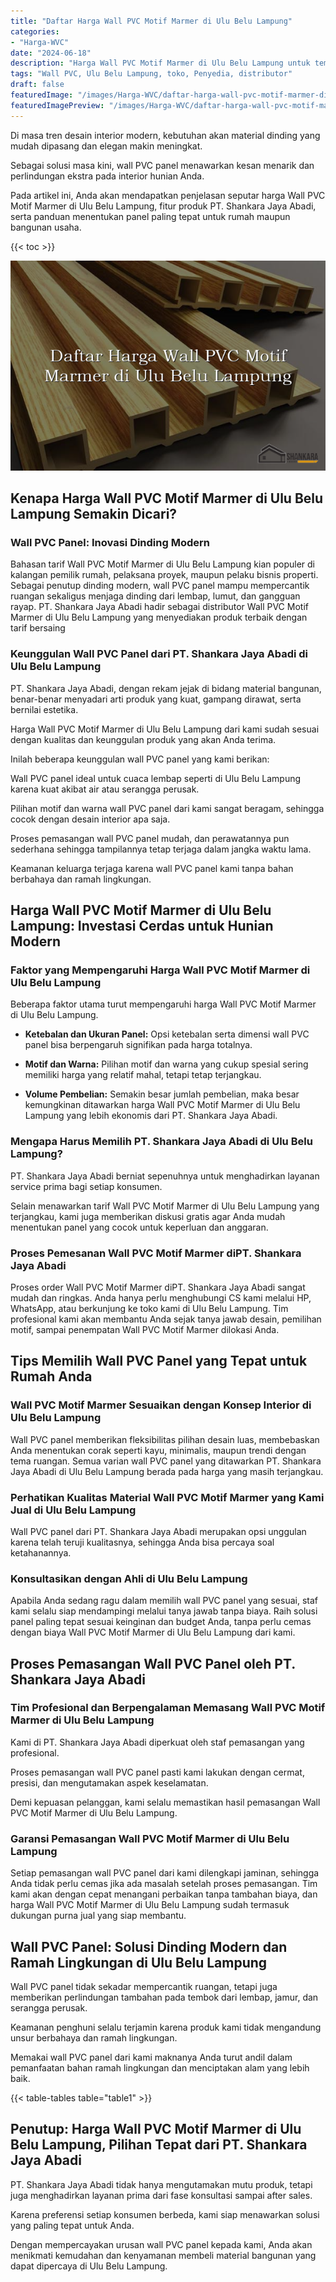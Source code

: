 ```yaml
---
title: "Daftar Harga Wall PVC Motif Marmer di Ulu Belu Lampung"
categories:
- "Harga-WVC"
date: "2024-06-18"
description: "Harga Wall PVC Motif Marmer di Ulu Belu Lampung untuk tempat tinggal, kantor, dan toko. Produk unggulan, variasi motif, pilihan warna modern, beserta servis pemasangan dikerjakan oleh teknisi profesional dan kepastian resmi!|Jasa penjualan Wall PVC Motif Marmer di Ulu Belu Lampung untuk keperluan tempat tinggal, kantor, maupun ritel, beserta panel unggulan dan instalasi oleh teknisi ahli serta jaminan resmi.|Solusi Wall PVC Motif Marmer di Ulu Belu Lampung yang andal untuk tempat tinggal, kantor, dan toko, dengan panel terbaik dan instalasi dikerjakan oleh teknisi profesional dan garansi resmi.|Penjualan Wall PVC Motif Marmer di Ulu Belu Lampung bagi rumah, office, dan toko, beserta material berkualitas dan penempatan dikerjakan oleh tim profesional, lengkap beserta garansi resmi.}"
tags: "Wall PVC, Ulu Belu Lampung, toko, Penyedia, distributor"
draft: false
featuredImage: "/images/Harga-WVC/daftar-harga-wall-pvc-motif-marmer-di-ulu-belu-lampung.png"
featuredImagePreview: "/images/Harga-WVC/daftar-harga-wall-pvc-motif-marmer-di-ulu-belu-lampung.png"
---
```


Di masa tren desain interior modern, kebutuhan akan material dinding yang mudah dipasang dan elegan makin meningkat.

Sebagai solusi masa kini, wall PVC panel menawarkan kesan menarik dan perlindungan ekstra pada interior hunian Anda.

Pada artikel ini, Anda akan mendapatkan penjelasan seputar harga Wall PVC Motif Marmer di Ulu Belu Lampung, fitur produk PT. Shankara Jaya Abadi, serta panduan menentukan panel paling tepat untuk rumah maupun bangunan usaha.

{{< toc >}}

![Daftar Harga Wall PVC Motif Marmer di Ulu Belu Lampung](/images/Harga-WVC/Daftar-Harga-Wall-PVC-Motif-Marmer-di-Ulu-Belu-Lampung.png)

## Kenapa Harga Wall PVC Motif Marmer di Ulu Belu Lampung Semakin Dicari?

### Wall PVC Panel: Inovasi Dinding Modern

Bahasan tarif Wall PVC Motif Marmer di Ulu Belu Lampung kian populer di kalangan pemilik rumah, pelaksana proyek, maupun pelaku bisnis properti. Sebagai penutup dinding modern, wall PVC panel mampu mempercantik ruangan sekaligus menjaga dinding dari lembap, lumut, dan gangguan rayap. PT. Shankara Jaya Abadi hadir sebagai distributor Wall PVC Motif Marmer di Ulu Belu Lampung yang menyediakan produk terbaik dengan tarif bersaing

### Keunggulan Wall PVC Panel dari PT. Shankara Jaya Abadi di Ulu Belu Lampung

PT. Shankara Jaya Abadi, dengan rekam jejak di bidang material bangunan, benar-benar menyadari arti produk yang kuat, gampang dirawat, serta bernilai estetika.

Harga Wall PVC Motif Marmer di Ulu Belu Lampung dari kami sudah sesuai dengan kualitas dan keunggulan produk yang akan Anda terima.

Inilah beberapa keunggulan wall PVC panel yang kami berikan:

Wall PVC panel ideal untuk cuaca lembap seperti di Ulu Belu Lampung karena kuat akibat air atau serangga perusak.

Pilihan motif dan warna wall PVC panel dari kami sangat beragam, sehingga cocok dengan desain interior apa saja.

Proses pemasangan wall PVC panel mudah, dan perawatannya pun sederhana sehingga tampilannya tetap terjaga dalam jangka waktu lama.

Keamanan keluarga terjaga karena wall PVC panel kami tanpa bahan berbahaya dan ramah lingkungan.

## Harga Wall PVC Motif Marmer di Ulu Belu Lampung: Investasi Cerdas untuk Hunian Modern

### Faktor yang Mempengaruhi Harga Wall PVC Motif Marmer di Ulu Belu Lampung

Beberapa faktor utama turut mempengaruhi harga Wall PVC Motif Marmer di Ulu Belu Lampung.

- **Ketebalan dan Ukuran Panel:** Opsi ketebalan serta dimensi wall PVC panel bisa berpengaruh signifikan pada harga totalnya.

- **Motif dan Warna:** Pilihan motif dan warna yang cukup spesial sering memiliki harga yang relatif mahal, tetapi tetap terjangkau.

- **Volume Pembelian:** Semakin besar jumlah pembelian, maka besar kemungkinan ditawarkan harga Wall PVC Motif Marmer di Ulu Belu Lampung yang lebih ekonomis dari PT. Shankara Jaya Abadi.

### Mengapa Harus Memilih PT. Shankara Jaya Abadi di Ulu Belu Lampung?

PT. Shankara Jaya Abadi berniat sepenuhnya untuk menghadirkan layanan service prima bagi setiap konsumen.

Selain menawarkan tarif Wall PVC Motif Marmer di Ulu Belu Lampung yang terjangkau, kami juga memberikan diskusi gratis agar Anda mudah menentukan panel yang cocok untuk keperluan dan anggaran.

### Proses Pemesanan Wall PVC Motif Marmer diPT. Shankara Jaya Abadi

Proses order Wall PVC Motif Marmer diPT. Shankara Jaya Abadi sangat mudah dan ringkas. Anda hanya perlu menghubungi CS kami melalui HP, WhatsApp, atau berkunjung ke toko kami di Ulu Belu Lampung. Tim profesional kami akan membantu Anda sejak tanya jawab desain, pemilihan motif, sampai penempatan Wall PVC Motif Marmer dilokasi Anda.

## Tips Memilih Wall PVC Panel yang Tepat untuk Rumah Anda

### Wall PVC Motif Marmer Sesuaikan dengan Konsep Interior di Ulu Belu Lampung

Wall PVC panel memberikan fleksibilitas pilihan desain luas, membebaskan Anda menentukan corak seperti kayu, minimalis, maupun trendi dengan tema ruangan. Semua varian wall PVC panel yang ditawarkan PT. Shankara Jaya Abadi di Ulu Belu Lampung berada pada harga yang masih terjangkau.

### Perhatikan Kualitas Material Wall PVC Motif Marmer yang Kami Jual di Ulu Belu Lampung

Wall PVC panel dari PT. Shankara Jaya Abadi merupakan opsi unggulan karena telah teruji kualitasnya, sehingga Anda bisa percaya soal ketahanannya.

### Konsultasikan dengan Ahli di Ulu Belu Lampung

Apabila Anda sedang ragu dalam memilih wall PVC panel yang sesuai, staf kami selalu siap mendampingi melalui tanya jawab tanpa biaya. Raih solusi panel paling tepat sesuai keinginan dan budget Anda, tanpa perlu cemas dengan biaya Wall PVC Motif Marmer di Ulu Belu Lampung dari kami.

## Proses Pemasangan Wall PVC Panel oleh PT. Shankara Jaya Abadi

### Tim Profesional dan Berpengalaman Memasang Wall PVC Motif Marmer di Ulu Belu Lampung

Kami di PT. Shankara Jaya Abadi diperkuat oleh staf pemasangan yang profesional.

Proses pemasangan wall PVC panel pasti kami lakukan dengan cermat, presisi, dan mengutamakan aspek keselamatan.

Demi kepuasan pelanggan, kami selalu memastikan hasil pemasangan Wall PVC Motif Marmer di Ulu Belu Lampung.

### Garansi Pemasangan Wall PVC Motif Marmer di Ulu Belu Lampung

Setiap pemasangan wall PVC panel dari kami dilengkapi jaminan, sehingga Anda tidak perlu cemas jika ada masalah setelah proses pemasangan. Tim kami akan dengan cepat menangani perbaikan tanpa tambahan biaya, dan harga Wall PVC Motif Marmer di Ulu Belu Lampung sudah termasuk dukungan purna jual yang siap membantu.

## Wall PVC Panel: Solusi Dinding Modern dan Ramah Lingkungan di Ulu Belu Lampung

Wall PVC panel tidak sekadar mempercantik ruangan, tetapi juga memberikan perlindungan tambahan pada tembok dari lembap, jamur, dan serangga perusak.

Keamanan penghuni selalu terjamin karena produk kami tidak mengandung unsur berbahaya dan ramah lingkungan.

Memakai wall PVC panel dari kami maknanya Anda turut andil dalam pemanfaatan bahan ramah lingkungan dan menciptakan alam yang lebih baik.

{{< table-tables table="table1" >}}

## Penutup: Harga Wall PVC Motif Marmer di Ulu Belu Lampung, Pilihan Tepat dari PT. Shankara Jaya Abadi

PT. Shankara Jaya Abadi tidak hanya mengutamakan mutu produk, tetapi juga menghadirkan layanan prima dari fase konsultasi sampai after sales.

Karena preferensi setiap konsumen berbeda, kami siap menawarkan solusi yang paling tepat untuk Anda.

Dengan mempercayakan urusan wall PVC panel kepada kami, Anda akan menikmati kemudahan dan kenyamanan membeli material bangunan yang dapat dipercaya di Ulu Belu Lampung.
